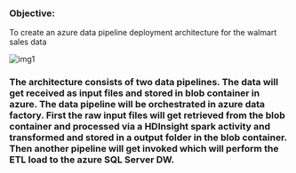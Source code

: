 ### Objective:
To create an azure data pipeline deployment architecture for the walmart sales data


![img1](https://github.com/bsathyamur/Walmart-Sales-Data---Deployment-Architecture/blob/main/architecture.png)


### The architecture consists of two data pipelines. The data will get received as input files and stored in blob container in azure. The data pipeline will be orchestrated in azure data factory. First the raw input files will get retrieved from the blob container and processed via a HDInsight spark activity and transformed and stored in a output folder in the blob container. Then another pipeline will get invoked which will perform the ETL load to the azure SQL Server DW.


